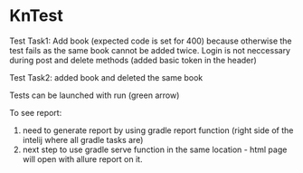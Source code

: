 # KnTest

Test Task1: Add book (expected code is set for 400) because otherwise the test fails as the same book cannot be added twice.
Login is not neccessary during post and delete methods (added basic token in the header)

Test Task2: added book and deleted the same book

Tests can be launched with run (green arrow)

To see report: 

1) need to generate report by using gradle report function (right side of the intelij where all gradle tasks are)
2) next step to use gradle serve function in the same location - html page will open with allure report on it.
